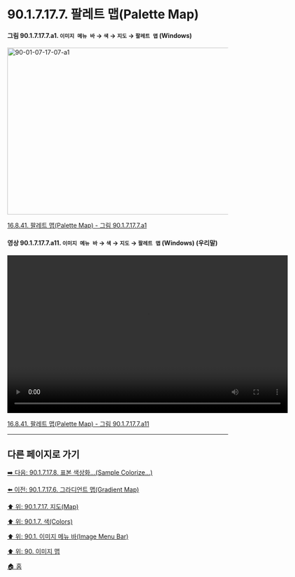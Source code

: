 # 90.1.7.17.7. 팔레트 맵(Palette Map)

<a id="90-01-07-17-07-a1"></a>

#### 그림 90.1.7.17.7.a1. `이미지 메뉴 바` → `색` → `지도` → `팔레트 맵` (Windows)
<img width="511" height="381" alt="90-01-07-17-07-a1" src="https://github.com/user-attachments/assets/80ff463c-87fe-49a6-be34-0a100110868e" />

[16.8.41. 팔레트 맵(Palette Map) - 그림 90.1.7.17.7.a1](./16-08-41-palette-map.md#90-01-07-17-07-a1)

<a id="90-01-07-17-07-a11"></a>

#### 영상 90.1.7.17.7.a11. `이미지 메뉴 바` → `색` → `지도` → `팔레트 맵` (Windows) (우리말)
<video controls="controls" width="640" height="360" src="https://github.com/user-attachments/assets/36c70a6c-35d0-481c-8b26-a54b5ee87dc4"></video>

[16.8.41. 팔레트 맵(Palette Map) - 그림 90.1.7.17.7.a11](./16-08-41-palette-map.md#90-01-07-17-07-a11)

***

## 다른 페이지로 가기

[➡️ 다음: 90.1.7.17.8. 표본 색상화…(Sample Colorize…)](./90-01-07-17-08-sample_colorize.md)

[⬅️ 이전: 90.1.7.17.6. 그라디언트 맵(Gradient Map)](./90-01-07-17-06-gradient_map.md)

[⬆️ 위: 90.1.7.17. 지도(Map)](./90-01-07-17-00-map.md)

[⬆️ 위: 90.1.7. 색(Colors)](./90-01-07-00-colors.md)

[⬆️ 위: 90.1. 이미지 메뉴 바(Image Menu Bar)](./90-01-00-image-menu-bar.md)

[⬆️ 위: 90. 이미지 맵](./90-00-image-map.md)

[🏠 홈](./00-home.md)
